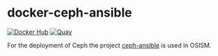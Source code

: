 # docker-ceph-ansible

[![Docker Hub](https://img.shields.io/badge/Docker%20Hub-osism%2Fceph--ansible-blue.svg)](https://hub.docker.com/r/osism/ceph-ansible/)
[![Quay](https://img.shields.io/badge/Quay-osism%2Fceph--ansible-blue.svg)](https://quay.io/repository/osism/ceph-ansible)

For the deployment of Ceph the project [ceph-ansible](https://github.com/ceph/ceph-ansible)
is used in OSISM.
